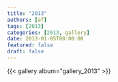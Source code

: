```yaml
---
title: "2013"
authors: [af]
tags: [2013]
categories: [2013, gallery]
date: 2013-01-05T00:00:00
featured: false
draft: false
---
```


{{< gallery album="gallery_2013" >}}
